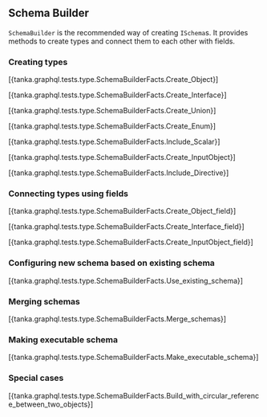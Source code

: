 ## Schema Builder

`SchemaBuilder` is the recommended way of creating `ISchema`s. It provides methods to create types and connect them to each other with fields.


### Creating types

[{tanka.graphql.tests.type.SchemaBuilderFacts.Create_Object}]

[{tanka.graphql.tests.type.SchemaBuilderFacts.Create_Interface}]

[{tanka.graphql.tests.type.SchemaBuilderFacts.Create_Union}]

[{tanka.graphql.tests.type.SchemaBuilderFacts.Create_Enum}]

[{tanka.graphql.tests.type.SchemaBuilderFacts.Include_Scalar}]

[{tanka.graphql.tests.type.SchemaBuilderFacts.Create_InputObject}]

[{tanka.graphql.tests.type.SchemaBuilderFacts.Include_Directive}]


### Connecting types using fields

[{tanka.graphql.tests.type.SchemaBuilderFacts.Create_Object_field}]

[{tanka.graphql.tests.type.SchemaBuilderFacts.Create_Interface_field}]

[{tanka.graphql.tests.type.SchemaBuilderFacts.Create_InputObject_field}]



### Configuring new schema based on existing schema

[{tanka.graphql.tests.type.SchemaBuilderFacts.Use_existing_schema}]


### Merging schemas

[{tanka.graphql.tests.type.SchemaBuilderFacts.Merge_schemas}]



### Making executable schema

[{tanka.graphql.tests.type.SchemaBuilderFacts.Make_executable_schema}]


### Special cases

[{tanka.graphql.tests.type.SchemaBuilderFacts.Build_with_circular_reference_between_two_objects}]
